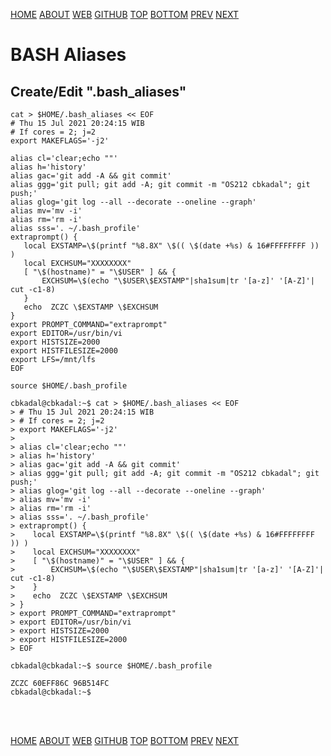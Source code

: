 ---
---

[HOME](index.md)
[ABOUT](README.md)
[WEB](https://osp4diss.vlsm.org/)
[GITHUB](/https://github.com/os2xx/osp4diss)
[TOP](#)
[BOTTOM](#endofpage)
[PREV](osp-107.md)
[NEXT](osp-109.md)

# BASH Aliases

## Create/Edit  "**.bash_aliases**"

```
cat > $HOME/.bash_aliases << EOF
# Thu 15 Jul 2021 20:24:15 WIB
# If cores = 2; j=2
export MAKEFLAGS='-j2'

alias cl='clear;echo ""'
alias h='history'  
alias gac='git add -A && git commit'
alias ggg='git pull; git add -A; git commit -m "OS212 cbkadal"; git push;'
alias glog='git log --all --decorate --oneline --graph'
alias mv='mv -i'  
alias rm='rm -i'  
alias sss='. ~/.bash_profile'
extraprompt() {
   local EXSTAMP=\$(printf "%8.8X" \$(( \$(date +%s) & 16#FFFFFFFF )) )
   local EXCHSUM="XXXXXXXX"
   [ "\$(hostname)" = "\$USER" ] && {
       EXCHSUM=\$(echo "\$USER\$EXSTAMP"|sha1sum|tr '[a-z]' '[A-Z]'| cut -c1-8)
   }
   echo  ZCZC \$EXSTAMP \$EXCHSUM
}
export PROMPT_COMMAND="extraprompt"
export EDITOR=/usr/bin/vi
export HISTSIZE=2000
export HISTFILESIZE=2000
export LFS=/mnt/lfs
EOF

source $HOME/.bash_profile

```

```
cbkadal@cbkadal:~$ cat > $HOME/.bash_aliases << EOF
> # Thu 15 Jul 2021 20:24:15 WIB
> # If cores = 2; j=2
> export MAKEFLAGS='-j2'
>
> alias cl='clear;echo ""'
> alias h='history'  
> alias gac='git add -A && git commit'
> alias ggg='git pull; git add -A; git commit -m "OS212 cbkadal"; git push;'
> alias glog='git log --all --decorate --oneline --graph'
> alias mv='mv -i'  
> alias rm='rm -i'  
> alias sss='. ~/.bash_profile'
> extraprompt() {
>    local EXSTAMP=\$(printf "%8.8X" \$(( \$(date +%s) & 16#FFFFFFFF )) )
>    local EXCHSUM="XXXXXXXX"
>    [ "\$(hostname)" = "\$USER" ] && {
>        EXCHSUM=\$(echo "\$USER\$EXSTAMP"|sha1sum|tr '[a-z]' '[A-Z]'| cut -c1-8)
>    }
>    echo  ZCZC \$EXSTAMP \$EXCHSUM
> }
> export PROMPT_COMMAND="extraprompt"
> export EDITOR=/usr/bin/vi
> export HISTSIZE=2000
> export HISTFILESIZE=2000
> EOF

cbkadal@cbkadal:~$ source $HOME/.bash_profile

ZCZC 60EFF86C 96B514FC
cbkadal@cbkadal:~$

```

<br id="endofpage"><br>

[HOME](index.md)
[ABOUT](README.md)
[WEB](https://osp4diss.vlsm.org/)
[GITHUB](/https://github.com/os2xx/osp4diss)
[TOP](#)
[BOTTOM](#endofpage)
[PREV](osp-107.md)
[NEXT](osp-109.md)
<br>

